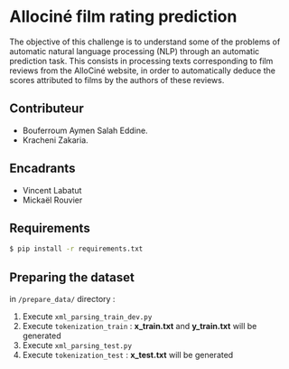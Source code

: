 # Allociné film rating prediction

The objective of this challenge is to understand some of the problems of automatic natural language processing (NLP) through an automatic prediction task. This consists in processing texts corresponding to film reviews from the AlloCiné website, in order to automatically deduce the scores attributed to films by the authors of these reviews.
## Contributeur
- Bouferroum Aymen Salah Eddine.
- Kracheni Zakaria.
## Encadrants 
- Vincent Labatut
- Mickaël Rouvier

## Requirements
```sh
$ pip install -r requirements.txt
```
## Preparing the dataset 
in ```/prepare_data/``` directory : 
1) Execute ```xml_parsing_train_dev.py```
2) Execute ```tokenization_train```
: **x_train.txt** and **y_train.txt** will be generated
3) Execute ```xml_parsing_test.py```
4) Execute ```tokenization_test```
: **x_test.txt** will be generated
